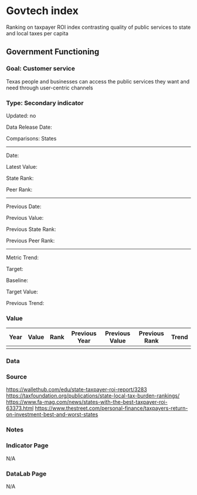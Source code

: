 # Govtech index

Ranking on taxpayer ROI index contrasting quality of public services to state and local taxes per capita

## Government Functioning

### Goal: Customer service

Texas people and businesses can access the public services they want and need through user-centric channels

### Type: Secondary indicator

Updated: no

Data Release Date: 

Comparisons: States

----

Date: 

Latest Value:  

State Rank: 

Peer Rank: 


----

Previous Date: 

Previous Value: 

Previous State Rank: 

Previous Peer Rank: 


----
Metric Trend: 

Target: 

Baseline: 

Target Value: 

Previous Trend: 



### Value

| Year      |  Value      | Rank        | Previous Year | Previous Value | Previous Rank | Trend | 
| ----------- | ----------- | ----------- | ----------- | ----------- | ----------- | -----------|
|       |           |            |         |            |        |        | 

### Data

### Source

https://wallethub.com/edu/state-taxpayer-roi-report/3283
https://taxfoundation.org/publications/state-local-tax-burden-rankings/
https://www.fa-mag.com/news/states-with-the-best-taxpayer-roi-63373.html
https://www.thestreet.com/personal-finance/taxpayers-return-on-investment-best-and-worst-states

### Notes

### Indicator Page

N/A


### DataLab Page

N/A
